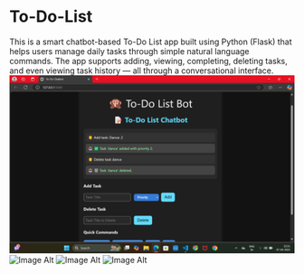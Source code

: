 # To-Do-List
This is a smart chatbot-based To-Do List app built using Python (Flask) that helps users manage daily tasks through simple natural language commands. The app supports adding, viewing, completing, deleting tasks, and even viewing task history — all through a conversational interface.
![Image Alt](https://github.com/pallavi1828/To-Do-List/blob/84829e1e677dd28baccc767e14b886f6d1e845dd/Screenshot%20(10).png)
![Image Alt](image_url)
![Image Alt](image_url)
![Image Alt](image_url)
